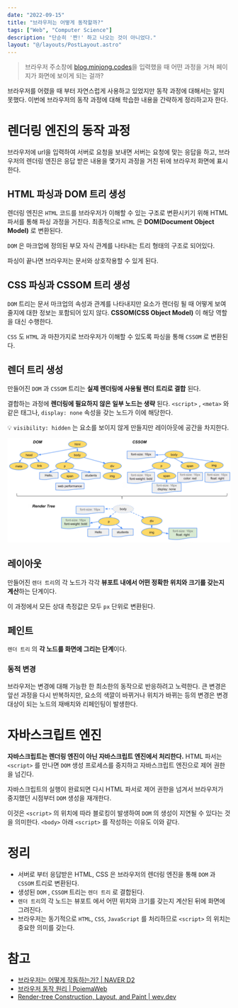 ```yaml
---
date: "2022-09-15"
title: "브라우저는 어떻게 동작할까?"
tags: ["Web", "Computer Science"]
description: "단순히 '짠!' 하고 나오는 것이 아니었다."
layout: "@/layouts/PostLayout.astro"
---
```


> 브라우저 주소창에 [blog.minjong.codes](http://blog.minjong.codes)을 입력했을 때 어떤 과정을 거쳐 페이지가 화면에 보이게 되는 걸까?

브라우저를 어렸을 때 부터 자연스럽게 사용하고 있었지만 동작 과정에 대해서는 알지 못했다. 이번에 브라우저의 동작 과정에 대해 학습한 내용을 간략하게 정리하고자 한다.

# 렌더링 엔진의 동작 과정

브라우저에 url을 입력하여 서버로 요청을 보내면 서버는 요청에 맞는 응답을 하고, 브라우저의 렌더링 엔진은 응답 받은 내용을 몇가지 과정을 거친 뒤에 브라우저 화면에 표시한다.

## HTML 파싱과 DOM 트리 생성

렌더링 엔진은 `HTML` 코드를 브라우저가 이해할 수 있는 구조로 변환시키기 위해 HTML 파서를 통해 파싱 과정을 거친다. 최종적으로 `HTML` 은 **DOM(Document Object Model)** 로 변환된다.

`DOM` 은 마크업에 정의된 부모 자식 관계를 나타내는 트리 형태의 구조로 되어있다.

파싱이 끝나면 브라우저는 문서와 상호작용할 수 있게 된다.

## CSS 파싱과 CSSOM 트리 생성

`DOM` 트리는 문서 마크업의 속성과 관계를 나타내지만 요소가 렌더링 될 때 어떻게 보여줄지에 대한 정보는 포함되어 있지 않다. **CSSOM(CSS Object Model)** 이 해당 역할을 대신 수행한다.

`CSS` 도 `HTML` 과 마찬가지로 브라우저가 이해할 수 있도록 파싱을 통해 `CSSOM` 로 변환된다.

## 렌더 트리 생성

만들어진 `DOM` 과 `CSSOM` 트리는 **실제 렌더링에 사용될 렌더 트리로 결합** 된다.

결합하는 과정에 **렌더링에 필요하지 않은 일부 노드는 생략** 된다. `<script>` , `<meta>` 와 같은 태그나, `display: none` 속성을 갖는 노드가 이에 해당한다.

💡 `visibility: hidden` 는 요소를 보이지 않게 만들지만 레이아웃에 공간을 차지한다.

![렌더트리](./render-tree.png)

## **레이아웃**

만들어진 `렌더 트리`의 각 노드가 각각 **뷰포트 내에서 어떤 정확한 위치와 크기를 갖는지 계산**하는 단계이다.

이 과정에서 모든 상대 측정값은 모두 `px` 단위로 변환된다.

## 페인트

`렌더 트리` 의 **각 노드를 화면에 그리는 단계**이다.

### 동적 변경

브라우저는 변경에 대해 가능한 한 최소한의 동작으로 반응하려고 노력한다. 큰 변경은 앞선 과정을 다시 반복하지만, 요소의 색깔이 바뀌거나 위치가 바뀌는 등의 변경은 변경 대상이 되는 노드의 재배치와 리페인팅이 발생한다.

# 자바스크립트 엔진

**자바스크립트는 렌더링 엔진이 아닌 자바스크립트 엔진에서 처리한다.** HTML 파서는 `<script>` 를 만나면 `DOM` 생성 프로세스를 중지하고 자바스크립트 엔진으로 제어 권한을 넘긴다.

자바스크립트의 실행이 완료되면 다시 HTML 파서로 제어 권한을 넘겨서 브라우저가 중지했던 시점부터 `DOM` 생성을 재개한다.

이것은 `<script>` 의 위치에 따라 블로킹이 발생하여 `DOM` 의 생성이 지연될 수 있다는 것을 의미한다. `<body>` 아래 `<script>` 를 작성하는 이유도 이와 같다.

# 정리

- 서버로 부터 응답받은 HTML, CSS 은 브라우저의 렌더링 엔진을 통해 `DOM` 과 `CSSOM` 트리로 변환된다.
- 생성된 `DOM` , `CSSOM` 트리는 `렌더 트리` 로 결합된다.
- `렌더 트리`의 각 노드는 뷰포트 에서 어떤 위치와 크기를 갖는지 계산된 뒤에 화면에 그려진다.
- 브라우저는 동기적으로 `HTML`, `CSS`, `JavaScript` 를 처리하므로 `<script>` 의 위치는 중요한 의미를 갖는다.

# 참고

- [브라우저는 어떻게 작동하는가? | NAVER D2](https://d2.naver.com/helloworld/59361)
- [브라우저 동작 원리 | PoiemaWeb](https://poiemaweb.com/js-browser)
- [Render-tree Construction, Layout, and Paint | wev.dev](https://web.dev/critical-rendering-path-render-tree-construction/)
